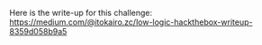 Here is the write-up for this challenge:
https://medium.com/@itokairo.zc/low-logic-hackthebox-writeup-8359d058b9a5
